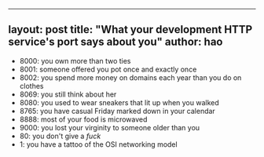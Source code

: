---
layout: post
title: "What your development HTTP service's port says about you"
author: hao
--

* 8000: you own more than two ties
* 8001: someone offered you pot once and exactly once
* 8002: you spend more money on domains each year than you do on clothes
* 8069: you still think about her
* 8080: you used to wear sneakers that lit up when you walked
* 8765: you have casual Friday marked down in your calendar
* 8888: most of your food is microwaved
* 9000: you lost your virginity to someone older than you
* 80: you don't give a _fuck_
* 1: you have a tattoo of the OSI networking model
